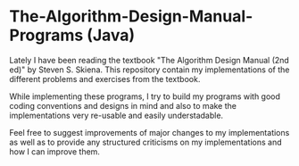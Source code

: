 The-Algorithm-Design-Manual-Programs (Java)
===========================================

Lately I have been reading the textbook "The Algorithm Design Manual (2nd ed)" by Steven S. Skiena. This repository contain my implementations of the different problems and exercises from the textbook.

While implementing these programs, I try to build my programs with good coding conventions and designs in mind and also to make the implementations very re-usable and easily understadable. 

Feel free to suggest improvements of major changes to my implementations as well as to provide any structured criticisms on my implementations and how I can improve them. 
